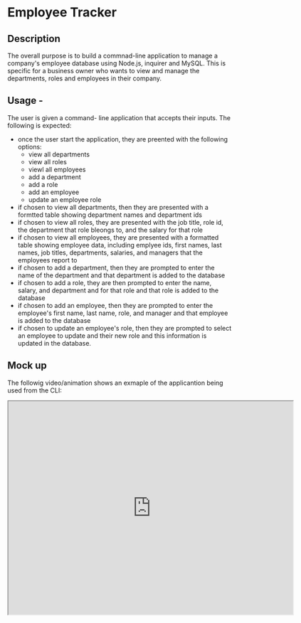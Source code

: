 # Employee Tracker

## Description
The overall purpose is to build a commnad-line application to manage a company's employee database using Node.js, inquirer and MySQL.
This is specific for a business owner who wants to view and manage the departments, roles and employees in their company. 

## Usage - 
The user is given a command- line application that accepts their inputs. The following is expected: 
- once the user start the application, they are preented with the following options:
  - view all departments
  - view all roles
  - viewl all employees
  - add a department 
  - add a role
  - add an employee
  - update an employee role
- if chosen to view all departments, then they are presented with a formtted table showing department names and department ids
- if chosen to view all roles, they are presented with the job title, role id, the department that role bleongs to, and the salary for that role
- if chosen to view all employees, they are presented with a formatted table showing employee data, including emplyee ids, first names, last names, job titles, departments, salaries, and managers that the employees report to
- if chosen to add a department, then they are prompted to enter the name of the department and that department is added to the database 
- if chosen to add a role, they are then prompted to enter the name, salary, and department and for that role and that role is added to the database 
- if chosen to add an employee, then they are prompted to enter the employee's first name, last name, role, and manager and that employee is added to the database 
- if chosen to update an employee's role, then they are prompted to select an employee to update and their new role and this information is updated in the database.

## Mock up
The followig video/animation shows an exmaple of the applicantion being used from the CLI:
<iframe src="https://drive.google.com/file/d/1a5-WqLYukeBxLh_ezGvmgdsslRyXBNIB/preview" width="640" height="480"></iframe>

